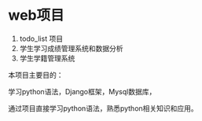 # web项目

1. todo_list 项目
2. 学生学习成绩管理系统和数据分析
3. 学生学籍管理系统

本项目主要目的：

学习python语法，Django框架，Mysql数据库，

通过项目直接学习python语法，熟悉python相关知识和应用。